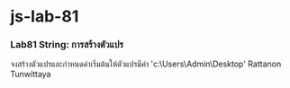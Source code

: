 # js-lab-81
### Lab81 String: การสร้างตัวแปร
จงสร้างตัวแปรและกำหนดค่าเริ่มต้นให้ตัวแปรมีค่า 'c:\Users\Admin\Desktop'
Rattanon Tunwittaya
